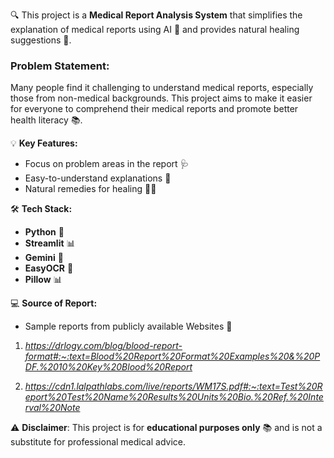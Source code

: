 🔍  This project is a **Medical Report Analysis System** that simplifies the explanation of medical reports using AI 🧠 and provides natural healing suggestions 🌱.

### **Problem Statement:**
Many people find it challenging to understand medical reports, especially those from non-medical backgrounds. This project aims to make it easier for everyone to comprehend their medical reports and promote better health literacy 📚.


💡 **Key Features:**
- Focus on problem areas in the report 🩺
- Easy-to-understand explanations 📝
- Natural remedies for healing 💊🌿

🛠️ **Tech Stack:**
- **Python** 🐍
- **Streamlit** 📊
- **Gemini** 🧠
- **EasyOCR** 🔗
- **Pillow** 📊


💻 **Source of Report:**
- Sample reports from publicly available Websites 📂
1. *https://drlogy.com/blog/blood-report-format#:~:text=Blood%20Report%20Format%20Examples%20&%20PDF.%2010%20Key%20Blood%20Report*

2. *https://cdn1.lalpathlabs.com/live/reports/WM17S.pdf#:~:text=Test%20Report%20Test%20Name%20Results%20Units%20Bio.%20Ref.%20Interval%20Note*


⚠️ **Disclaimer**: This project is for **educational purposes only** 📚 and is not a substitute for professional medical advice.


